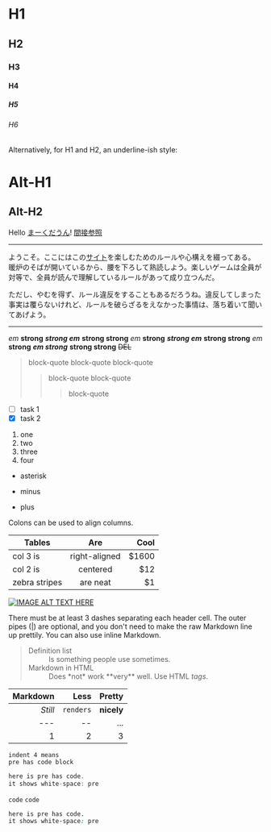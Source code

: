 
# H1
## H2
### H3
#### H4
##### H5
###### H6

Alternatively, for H1 and H2, an underline-ish style:

Alt-H1
======

Alt-H2
------

Hello [まーくだうん]!
[間接参照][ank]

---
ようこそ。ここにはこの[サイト]を楽しむためのルールや心構えを綴ってある。
暖炉のそばが開いているから、腰を下ろして熟読しよう。楽しいゲームは全員が対等で、全員が読んで理解しているルールがあって成り立つんだ。
    
ただし、やむを得ず、ルール違反をすることもあるだろうね。違反してしまった事実は覆らないけれど、ルールを破らざるをえなかった事情は、落ち着いて聞いてあげよう。
***


*em* **strong** ***strong em*** ****strong strong****
_em_ __strong__ ___strong em___ ____strong strong____
_em_ __strong__ *__em strong__* __**strong strong**__
~~DEL~~

> block-quote
> block-quote
> block-quote
>> block-quote
>> block-quote
>>> block-quote

- [ ] task 1
- [x] task 2

1. one
2. two
  1. three
  2. four
  * asterisk
  - minus
  + plus

Colons can be used to align columns.

| Tables        | Are           | Cool  |
| ------------- |:-------------:| -----:|
| col 3 is      | right-aligned | $1600 |
| col 2 is      | centered      |   $12 |
| zebra stripes | are neat      |    $1 |


[![IMAGE ALT TEXT HERE](https://s3-ap-northeast-1.amazonaws.com/giji-assets/images/portrate/c59.jpg)](http://www.youtube.com/watch?v=YOUTUBE_VIDEO_ID_HERE)

There must be at least 3 dashes separating each header cell.
The outer pipes (|) are optional, and you don't need to make the 
raw Markdown line up prettily. You can also use inline Markdown.

>  <dl>
>    <dt>Definition list</dt>
>    <dd>Is something people use sometimes.</dd>
>
>    <dt>Markdown in HTML</dt>
>    <dd>Does *not* work **very** well. Use HTML <em>tags</em>.</dd>
>  </dl>

Markdown | Less | Pretty
--: | --: | --:
*Still* | `renders` | **nicely**
--- | -- | ...
1 | 2 | 3

[ank]: ank "ank"
[サイト]: / "ここ！"
[まーくだうん]: # "日本語のふきだし"

    indent 4 means 
    pre has code block

~~~ js
here is pre has code.
it shows white-space: pre
~~~

`code` ``code``
``` css
here is pre has code.
it shows white-space: pre
```
